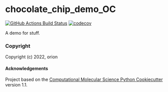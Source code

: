 chocolate_chip_demo_OC
==============================
[//]: # (Badges)
[![GitHub Actions Build Status](https://github.com/orionarcher/chocolate_chip_demo_oc/workflows/CI/badge.svg)](https://github.com/orionarcher/chocolate_chip_demo_oc/actions?query=workflow%3ACI)
[![codecov](https://codecov.io/gh/orionarcher/chocolate_chip_demo_OC/branch/main/graph/badge.svg)](https://codecov.io/gh/orionarcher/chocolate_chip_demo_OC/branch/main)


A demo for stuff.

### Copyright

Copyright (c) 2022, orion


#### Acknowledgements
 
Project based on the 
[Computational Molecular Science Python Cookiecutter](https://github.com/molssi/cookiecutter-cms) version 1.1.

